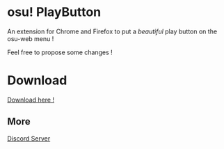 # osu! PlayButton

An extension for Chrome and Firefox to put a *beautiful* play button on the osu-web menu !

Feel free to propose some changes !

# Download
[Download here !](https://github.com/Hickacou/osuPlayButton/releases)

## More
[Discord Server](https://discord.gg/2r7ZHvm)
